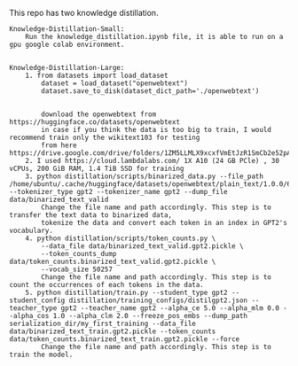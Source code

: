 This repo has two knowledge distillation.
    
    Knowledge-Distillation-Small: 
        Run the knowledge_distillation.ipynb file, it is able to run on a gpu google colab environment.


    Knowledge-Distillation-Large: 
        1. from datasets import load_dataset
            dataset = load_dataset("openwebtext")
            dataset.save_to_disk(dataset_dict_path='./openwebtext')


            download the openwebtext from https://huggingface.co/datasets/openwebtext
            in case if you think the data is too big to train, I would recommend train only the wikitext103 for testing
            from here https://drive.google.com/drive/folders/1ZM5LLMLX9xcxfVmEtJzR1SmCb2e52pA1
        2. I used https://cloud.lambdalabs.com/ 1X A10 (24 GB PCle) , 30 vCPUs, 200 GiB RAM, 1.4 TiB SSD for training
        3. python distillation/scripts/binarized_data.py --file_path /home/ubuntu/.cache/huggingface/datasets/openwebtext/plain_text/1.0.0/6f68e85c16ccc770c0dd489f4008852ea9633604995addd0cd76e293aed9e521 --tokenizer_type gpt2 --tokenizer_name gpt2 --dump_file data/binarized_text_valid
            Change the file name and path accordingly. This step is to transfer the text data to binarized data,
            tokenize the data and convert each token in an index in GPT2's vocabulary.
        4. python distillation/scripts/token_counts.py \
            --data_file data/binarized_text_valid.gpt2.pickle \
            --token_counts_dump data/token_counts.binarized_text_valid.gpt2.pickle \
            --vocab_size 50257
            Change the file name and path accordingly. This step is to count the occurrences of each tokens in the data.
        5. python distillation/train.py --student_type gpt2 --student_config distillation/training_configs/distilgpt2.json --teacher_type gpt2 --teacher_name gpt2 --alpha_ce 5.0 --alpha_mlm 0.0 --alpha_cos 1.0 --alpha_clm 2.0 --freeze_pos_embs --dump_path serialization_dir/my_first_training --data_file data/binarized_text_train.gpt2.pickle --token_counts data/token_counts.binarized_text_train.gpt2.pickle --force 
            Change the file name and path accordingly. This step is to train the model.
                        